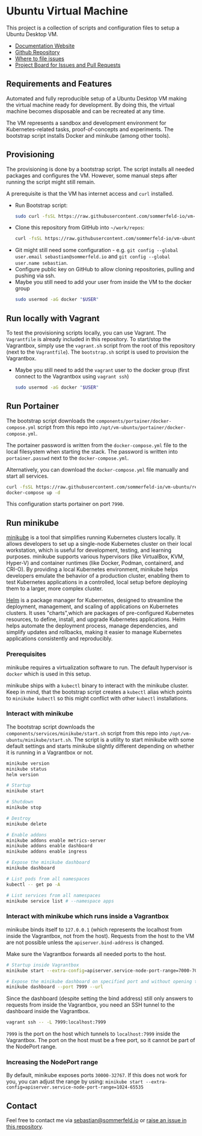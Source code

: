 # Ubuntu Virtual Machine
[doc-website]: https://sommerfeld-io.github.io/vm-ubuntu
[github-repo]: https://github.com/sommerfeld-io/vm-ubuntu
[file-issues]: https://github.com/sommerfeld-io/vm-ubuntu/issues
[project-board]: https://github.com/orgs/sommerfeld-io/projects/1/views/1?sliceBy%5Bvalue%5D=sommerfeld-io%2Fvm-ubuntu

This project is a collection of scripts and configuration files to setup a Ubuntu Desktop VM.

- [Documentation Website][doc-website]
- [Github Repository][github-repo]
- [Where to file issues][file-issues]
- [Project Board for Issues and Pull Requests][project-board]

## Requirements and Features
Automated and fully reproducible setup of a Ubuntu Desktop VM making the virtual machine ready for development. By doing this, the virtual machine becomes disposable and can be recreated at any time.

The VM represents a sandbox and development environment for Kubernetes-related tasks, proof-of-concepts and experiments. The bootstrap script installs Docker and minikube (among other tools).

## Provisioning
The provisioning is done by a bootstrap script. The script installs all needed packages and configures the VM. However, some manual steps after running the script might still remain.

A prerequisite is that the VM has internet access and `curl` installed.

- Run Bootstrap script:
    ```bash
    sudo curl -fsSL https://raw.githubusercontent.com/sommerfeld-io/vm-ubuntu/refs/heads/main/components/provision/bootstrap.sh | bash -
    ```
- Clone this repository from GitHub into `~/work/repos`:
    ```bash
    curl -fsSL https://raw.githubusercontent.com/sommerfeld-io/vm-ubuntu/refs/heads/main/components/provision/clone.sh
    ```
- Git might still need some configuration - e.g. `git config --global user.email sebastian@sommerfeld.io` and `git config --global user.name sebastian`.
- Configure public key on GitHub to allow cloning repositories, pulling and pushing via ssh.
- Maybe you still need to add your user from inside the VM to the docker group
    ```bash
    sudo usermod -aG docker "$USER"
    ```

## Run locally with Vagrant
To test the provisioning scripts locally, you can use Vagrant. The `Vagrantfile` is already included in this repository. To start/stop the Vagrantbox, simply use the `vagrant.sh` script from the root of this repository (next to the `Vagrantfile`). The `bootstrap.sh` script is used to provision the Vagrantbox.

- Maybe you still need to add the `vagrant` user to the docker group (first connect to the Vagrantbox using `vagrant ssh`)
    ```bash
    sudo usermod -aG docker "$USER"
    ```

## Run Portainer
The bootstrap script downloads the `components/portainer/docker-compose.yml` script from this repo into `/opt/vm-ubuntu/portainer/docker-compose.yml`.

The portainer password is written from the `docker-compose.yml` file to the local filesystem when starting the stack. The password is written into `portainer.passwd` next to the `docker-compose.yml`.

Alternatively, you can download the `docker-compose.yml` file manually and start all services.

```bash
curl -fsSL https://raw.githubusercontent.com/sommerfeld-io/vm-ubuntu/refs/heads/main/components/portainer/docker-compose.yml -o docker-compose.yml
docker-compose up -d
```

This configuration starts portainer on port `7990`.

## Run minikube
[minikube](https://minikube.sigs.k8s.io) is a tool that simplifies running Kubernetes clusters locally. It allows developers to set up a single-node Kubernetes cluster on their local workstation, which is useful for development, testing, and learning purposes. minikube supports various hypervisors (like VirtualBox, KVM, Hyper-V) and container runtimes (like Docker, Podman, containerd, and CRI-O). By providing a local Kubernetes environment, minikube helps developers emulate the behavior of a production cluster, enabling them to test Kubernetes applications in a controlled, local setup before deploying them to a larger, more complex cluster.

[Helm](https://helm.sh) is a package manager for Kubernetes, designed to streamline the deployment, management, and scaling of applications on Kubernetes clusters. It uses "charts",which are packages of pre-configured Kubernetes resources, to define, install, and upgrade Kubernetes applications. Helm helps automate the deployment process, manage dependencies, and simplify updates and rollbacks, making it easier to manage  Kubernetes applications consistently and reproducibly.

### Prerequisites
minikube requires a virtualization software to run. The default hypervisor is `docker` which is used in this setup.

minikube ships with a `kubectl` binary to interact with the minikube cluster. Keep in mind, that the bootstrap script creates a `kubectl` alias which points to `minikube kubectl` so this might conflict with other `kubectl` installations.

### Interact with minikube
The bootstrap script downloads the `components/services/minikube/start.sh` script from this repo into `/opt/vm-ubuntu/minikube/start.sh`. The script is a utility to start minikube with some default settings  and starts minikube slightly different depending on whether it is running in a Vagrantbox or not.

```bash
minikube version
minikube status
helm version

# Startup
minikube start

# Shutdown
minikube stop

# Destroy
minikube delete

# Enable addons
minikube addons enable metrics-server
minikube addons enable dashboard
minikube addons enable ingress

# Expose the minikube dashboard
minikube dashboard

# List pods from all namespaces
kubectl -- get po -A

# List services from all namespaces
minikube service list # --namespace apps
```

### Interact with minikube which runs inside a Vagrantbox
minikube binds itself to `127.0.0.1` (which represents the localhost from inside the Vagrantbox, not from the host). Requests from the host to the VM are not possible unless the `apiserver.bind-address` is changed.

Make sure the Vagrantbox forwards all needed ports to the host.

```bash
# Startup inside Vagrantbox
minikube start --extra-config=apiserver.service-node-port-range=7000-7080 --extra-config=apiserver.bind-address=0.0.0.0

# Expose the minikube dashboard on specified port and without opening the browser
minikube dashboard --port 7999 --url
```

Since the dashboard (despite setting the bind address) still only answers to requests from inside the Vagrantbox, you need an SSH tunnel to the dashboard inside the Vagrantbox.

```bash
vagrant ssh -- -L 7999:localhost:7999
```

`7999` is the port on the host which tunnels to `localhost:7999` inside the Vagrantbox. The port on the host must be a free port, so it cannot be part of the NodePort range.

### Increasing the NodePort range
By default, minikube exposes ports `30000-32767`. If this does not work for you, you can adjust the range by using: `minikube start --extra-config=apiserver.service-node-port-range=1024-65535`

## Contact
Feel free to contact me via <sebastian@sommerfeld.io> or [raise an issue in this repository][file-issues].

<!-- !    DO NOT EDIT DIRECTLY !!!!!                         -->
<!-- !    File is auto-generated by pipeline                 -->
<!-- !    Contents are based on files from docs/about dir    -->
